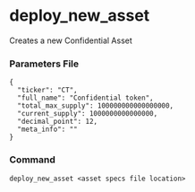 # deploy_new_asset

Creates a new Confidential Asset

### Parameters File

```
{
  "ticker": "CT",
  "full_name": "Confidential token",
  "total_max_supply": 100000000000000000,
  "current_supply": 1000000000000000,
  "decimal_point": 12,
  "meta_info": ""
}
```

### Command

```
deploy_new_asset <asset specs file location>
```
